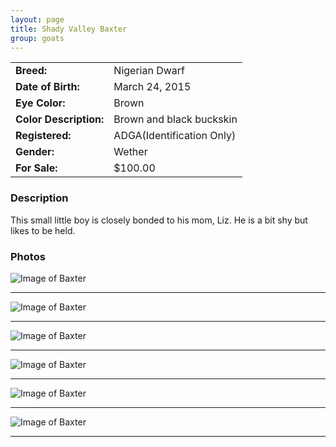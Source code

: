 ```yaml
---
layout: page
title: Shady Valley Baxter
group: goats
---
```


| | |
|:---|:---
|**Breed:**|Nigerian Dwarf
|**Date of Birth:**|March 24, 2015
|**Eye Color:**|Brown
|**Color Description:**|Brown and black buckskin
|**Registered:**|ADGA(Identification Only)
|**Gender:**|Wether
|**For Sale:**|$100.00
### Description

This small little boy is closely bonded to his mom, Liz. He is a bit shy but likes to be held.

### Photos

<img src="/images/goatts/Baxter/1.jpg" alt="Image of Baxter" class="pic"/>
<hr>
<img src="/images/goatts/Baxter/2.jpg" alt="Image of Baxter" class="pic"/>
<hr>
<img src="/images/goatts/Baxter/3.jpg" alt="Image of Baxter" class="pic"/>
<hr>
<img src="/images/goatts/Baxter/4.jpg" alt="Image of Baxter" class="pic"/>
<hr>
<img src="/images/goatts/Baxter/5.jpg" alt="Image of Baxter" class="pic"/>
<hr>
<img src="/images/goatts/Baxter/6.jpg" alt="Image of Baxter" class="pic"/>
<hr>

